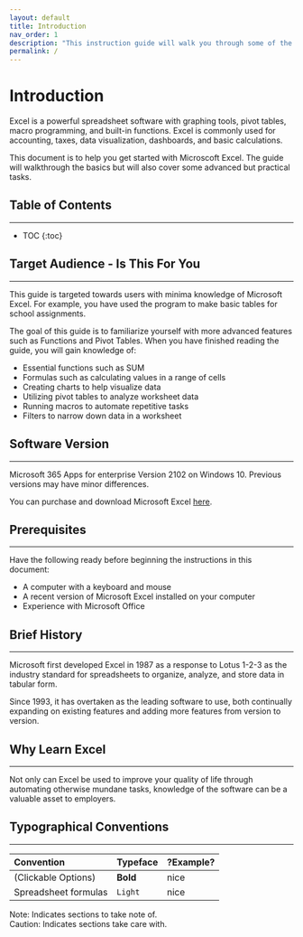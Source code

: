 ```yaml
---
layout: default
title: Introduction
nav_order: 1
description: "This instruction guide will walk you through some of the most common and essential Excel functions."
permalink: /
---
```

# Introduction


Excel is a powerful spreadsheet software with graphing tools, pivot tables, macro programming, and built-in functions. Excel is commonly used for accounting, taxes, data visualization, dashboards, and basic calculations.

This document is to help you get started with Microscoft Excel. The guide will walkthrough the basics but will also cover some advanced but practical tasks.


## Table of Contents
---
* TOC
{:toc} 



## Target Audience - Is This For You
---

This guide is targeted towards users with minima knowledge of Microsoft Excel. For example, you have used the program to make basic tables for school assignments.

The goal of this guide is to familiarize yourself with more advanced features such as Functions and Pivot Tables. When you have finished reading the guide, you will gain knowledge of:

* Essential functions such as SUM
* Formulas such as calculating values in a range of cells
* Creating charts to help visualize data
* Utilizing pivot tables to analyze worksheet data
* Running macros to automate repetitive tasks
* Filters to narrow down data in a worksheet



## Software Version
---

Microsoft 365 Apps for enterprise Version 2102 on Windows 10.
Previous versions may have minor differences.

You can purchase and download Microsoft Excel [here](https://www.microsoft.com/en-ca/microsoft-365/excel).

## Prerequisites
---

Have the following ready before beginning the instructions in this document:

* A computer with a keyboard and mouse
* A recent version of Microsoft Excel installed on your computer
* Experience with Microsoft Office

## Brief History
---

Microsoft first developed Excel in 1987 as a response to Lotus 1-2-3 as the industry standard for spreadsheets to organize, analyze, and store data in tabular form. 

Since 1993, it has overtaken as the leading software to use, both continually expanding on existing features and adding more features from version to version. 

## Why Learn Excel
---

Not only can Excel be used to improve your quality of life through automating otherwise mundane tasks, knowledge of the software can be a valuable asset to employers. 

## Typographical Conventions
---

| Convention           | Typeface    | ?Example? |
|:---------------------|:------------|:----------|
| (Clickable Options)  | <b>Bold</b> | nice      |
| Spreadsheet formulas | ```Light``` | nice      |

Note: Indicates sections to take note of. <br>
Caution: Indicates sections take care with.